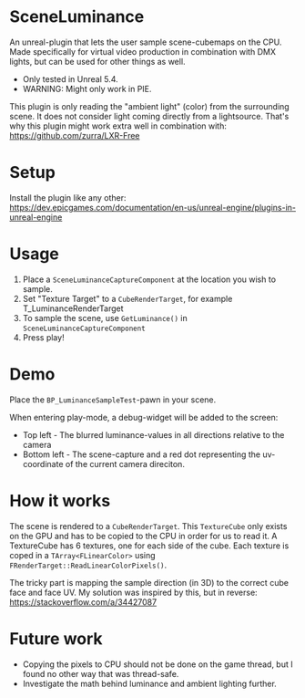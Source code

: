 # SceneLuminance
An unreal-plugin that lets the user sample scene-cubemaps on the CPU. Made specifically for virtual video production in combination with DMX lights, but can be used for other things as well.

- Only tested in Unreal 5.4. 
- WARNING: Might only work in PIE. 

This plugin is only reading the "ambient light" (color) from the surrounding scene. It does not consider light coming directly from a lightsource. That's why this plugin might work extra well in combination with: 
https://github.com/zurra/LXR-Free

# Setup
Install the plugin like any other:
https://dev.epicgames.com/documentation/en-us/unreal-engine/plugins-in-unreal-engine

# Usage
1. Place a ```SceneLuminanceCaptureComponent``` at the location you wish to sample.
2. Set "Texture Target" to a ```CubeRenderTarget```, for example T_LuminanceRenderTarget
3. To sample the scene, use ```GetLuminance()``` in ```SceneLuminanceCaptureComponent```
4. Press play!

# Demo
Place the ```BP_LuminanceSampleTest```-pawn in your scene. 

When entering play-mode, a debug-widget will be added to the screen:
- Top left - The blurred luminance-values in all directions relative to the camera
- Bottom left - The scene-capture and a red dot representing the uv-coordinate of the current camera direciton.

# How it works
The scene is rendered to a ```CubeRenderTarget```. This ```TextureCube``` only exists on the GPU and has to be copied to the CPU in order for us to read it. A TextureCube has 6 textures, one for each side of the cube. Each texture is coped in a ```TArray<FLinearColor>``` using ```FRenderTarget::ReadLinearColorPixels()```. 

The tricky part is mapping the sample direction (in 3D) to the correct cube face and face UV. My solution was inspired by this, but in reverse: https://stackoverflow.com/a/34427087

# Future work
- Copying the pixels to CPU should not be done on the game thread, but I found no other way that was thread-safe.
- Investigate the math behind luminance and ambient lighting further. 
